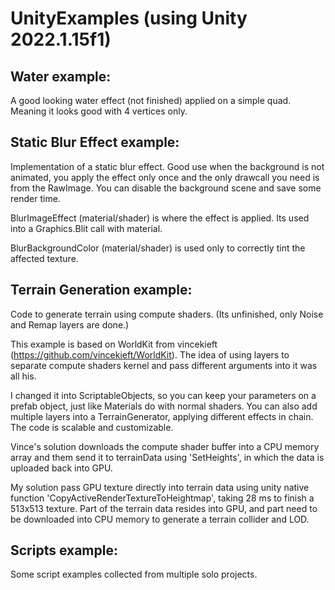 # UnityExamples (using Unity 2022.1.15f1)

## Water example:
A good looking water effect (not finished) applied on a simple quad.
Meaning it looks good with 4 vertices only.



## Static Blur Effect example:
Implementation of a static blur effect.
Good use when the background is not animated, you apply the effect only once 
and the only drawcall you need is from the RawImage. 
You can disable the background scene and save some render time.

BlurImageEffect (material/shader) is where the effect is applied. 
Its used into a Graphics.Blit call with material.

BlurBackgroundColor (material/shader) is used only to correctly tint the affected texture.



## Terrain Generation example:
Code to generate terrain using compute shaders.
(Its unfinished, only Noise and Remap layers are done.)

This example is based on WorldKit from vincekieft (https://github.com/vincekieft/WorldKit).
The idea of using layers to separate compute shaders kernel and pass different arguments into it was all his.

I changed it into ScriptableObjects, so you can keep your parameters on a prefab object, just like Materials 
do with normal shaders.
You can also add multiple layers into a TerrainGenerator, applying different effects in chain.
The code is scalable and customizable. 

Vince's solution downloads the compute shader buffer into a CPU memory array and them send it to 
terrainData using 'SetHeights', in which the data is uploaded back into GPU.

My solution pass GPU texture directly into terrain data using unity native function 
'CopyActiveRenderTextureToHeightmap', taking 28 ms to finish a 513x513 texture. 
Part of the terrain data resides into GPU, and part need to be downloaded into CPU 
memory to generate a terrain collider and LOD.



## Scripts example:
Some script examples collected from multiple solo projects.
